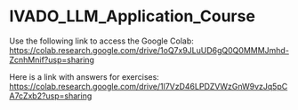 # IVADO_LLM_Application_Course
Use the following link to access the Google Colab: https://colab.research.google.com/drive/1oQ7x9JLuUD6gQ0Q0MMMJmhd-ZcnhMnif?usp=sharing

Here is a link with answers for exercises: https://colab.research.google.com/drive/1l7VzD46LPDZVWzGnW9vzJq5pCA7cZxb2?usp=sharing
